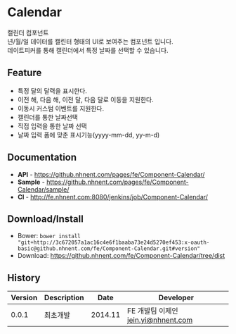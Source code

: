 Calendar
======================
캘린더 컴포넌트<br>
년/월/일 데이터를 캘린터 형태의 UI로 보여주는 컴포넌트 입니다.<br>
데이트피커를 통해 캘린더에서 특정 날짜를 선택할 수 있습니다.

## Feature
* 특정 달의 달력을 표시한다.
* 이전 해, 다음 해, 이전 달, 다음 달로 이동을 지원한다.
* 이동시 커스텀 이벤트를 지원한다.
* 캘린더를 통한 날짜선택
* 직접 입력을 통한 날짜 선택
* 날짜 입력 폼에 맞춘 표시기능(yyyy-mm-dd, yy-m-d)



## Documentation
* **API** - <https://github.nhnent.com/pages/fe/Component-Calendar/>
* **Sample** - <https://github.nhnent.com/pages/fe/Component-Calendar/sample/>
* **CI** - <http://fe.nhnent.com:8080/jenkins/job/Component-Calendar/>

## Download/Install
* Bower: `bower install "git+http://3c672057a1ac16c4e6f1baaba73e24d5270ef453:x-oauth-basic@github.nhnent.com/fe/Component-Calendar.git#version"`
* Download: <https://github.nhnent.com/fe/Component-Calendar/tree/dist>

## History
| Version | Description | Date | Developer |
| ---- | ---- | ---- | ---- |
| 0.0.1 | 최초개발 | 2014.11 | FE 개발팀 이제인 <jein.yi@nhnent.com> |




